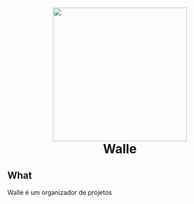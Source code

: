 
<h1 align="center">
  <img src="https://user-images.githubusercontent.com/39035667/162536752-096194ec-306a-4f1a-8520-63d94f3515c3.png" height="300"/>
  <br/>
  Walle </h1>


## What
Walle é um organizador de projetos
